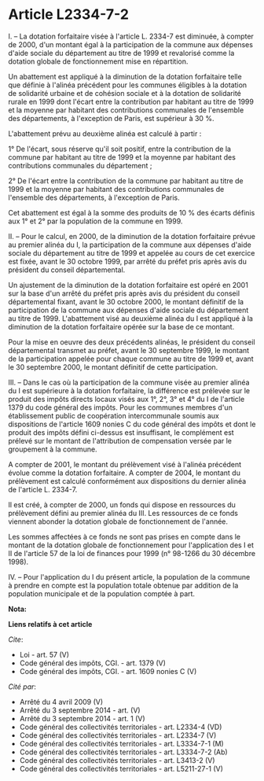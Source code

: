 # Article L2334-7-2

I. – La dotation forfaitaire visée à l'article L. 2334-7 est diminuée, à compter de 2000, d'un montant égal à la
participation de la commune aux dépenses d'aide sociale du département au titre de 1999 et revalorisé comme la dotation
globale de fonctionnement mise en répartition. 

Un abattement est appliqué à la diminution de la dotation forfaitaire telle que définie à l'alinéa précédent pour les
communes éligibles à la dotation de solidarité urbaine et de cohésion sociale et à la dotation de solidarité rurale en 1999
dont l'écart entre la contribution par habitant au titre de 1999 et la moyenne par habitant des contributions communales de
l'ensemble des départements, à l'exception de Paris, est supérieur à 30 %. 

L'abattement prévu au deuxième alinéa est calculé à partir : 

1° De l'écart, sous réserve qu'il soit positif, entre la contribution de la commune par habitant au titre de 1999 et la
moyenne par habitant des contributions communales du département ; 

2° De l'écart entre la contribution de la commune par habitant au titre de 1999 et la moyenne par habitant des contributions
communales de l'ensemble des départements, à l'exception de Paris. 

Cet abattement est égal à la somme des produits de 10 % des écarts définis aux 1° et 2° par la population de la commune en
1999. 

II. – Pour le calcul, en 2000, de la diminution de la dotation forfaitaire prévue au premier alinéa du I, la participation de
la commune aux dépenses d'aide sociale du département au titre de 1999 et appelée au cours de cet exercice est fixée, avant
le 30 octobre 1999, par arrêté du préfet pris après avis du président du conseil départemental. 

Un ajustement de la diminution de la dotation forfaitaire est opéré en 2001 sur la base d'un arrêté du préfet pris après avis
du président du conseil départemental fixant, avant le 30 octobre 2000, le montant définitif de la participation de la
commune aux dépenses d'aide sociale du département au titre de 1999. L'abattement visé au deuxième alinéa du I est appliqué à
la diminution de la dotation forfaitaire opérée sur la base de ce montant. 

Pour la mise en oeuvre des deux précédents alinéas, le président du conseil départemental transmet au préfet, avant le 30
septembre 1999, le montant de la participation appelée pour chaque commune au titre de 1999 et, avant le 30 septembre 2000,
le montant définitif de cette participation. 

III. – Dans le cas où la participation de la commune visée au premier alinéa du I est supérieure à la dotation forfaitaire,
la différence est prélevée sur le produit des impôts directs locaux visés aux 1°, 2°, 3° et 4° du I de l'article 1379 du code
général des impôts. Pour les communes membres d'un établissement public de coopération intercommunale soumis aux dispositions
de l'article 1609 nonies C du code général des impôts et dont le produit des impôts défini ci-dessus est insuffisant, le
complément est prélevé sur le montant de l'attribution de compensation versée par le groupement à la commune. 

A compter de 2001, le montant du prélèvement visé à l'alinéa précédent évolue comme la dotation forfaitaire. A compter de
2004, le montant du prélèvement est calculé conformément aux dispositions du dernier alinéa de l'article L. 2334-7. 

Il est créé, à compter de 2000, un fonds qui dispose en ressources du prélèvement défini au premier alinéa du III. Les
ressources de ce fonds viennent abonder la dotation globale de fonctionnement de l'année. 

Les sommes affectées à ce fonds ne sont pas prises en compte dans le montant de la dotation globale de fonctionnement pour
l'application des I et II de l'article 57 de la loi de finances pour 1999 (n° 98-1266 du 30 décembre 1998). 

IV. – Pour l'application du I du présent article, la population de la commune à prendre en compte est la population totale
obtenue par addition de la population municipale et de la population comptée à part.

**Nota:**



**Liens relatifs à cet article**

_Cite_:

  - Loi - art. 57 (V)
  - Code général des impôts, CGI. - art. 1379 (V)
  - Code général des impôts, CGI. - art. 1609 nonies C (V)

_Cité par_:

  - Arrêté du 4 avril 2009 (V)
  - Arrêté du 3 septembre 2014 - art. (V)
  - Arrêté du 3 septembre 2014 - art. 1 (V)
  - Code général des collectivités territoriales - art. L2334-4 (VD)
  - Code général des collectivités territoriales - art. L2334-7 (V)
  - Code général des collectivités territoriales - art. L3334-7-1 (M)
  - Code général des collectivités territoriales - art. L3334-7-2 (Ab)
  - Code général des collectivités territoriales - art. L3413-2 (V)
  - Code général des collectivités territoriales - art. L5211-27-1 (V)
